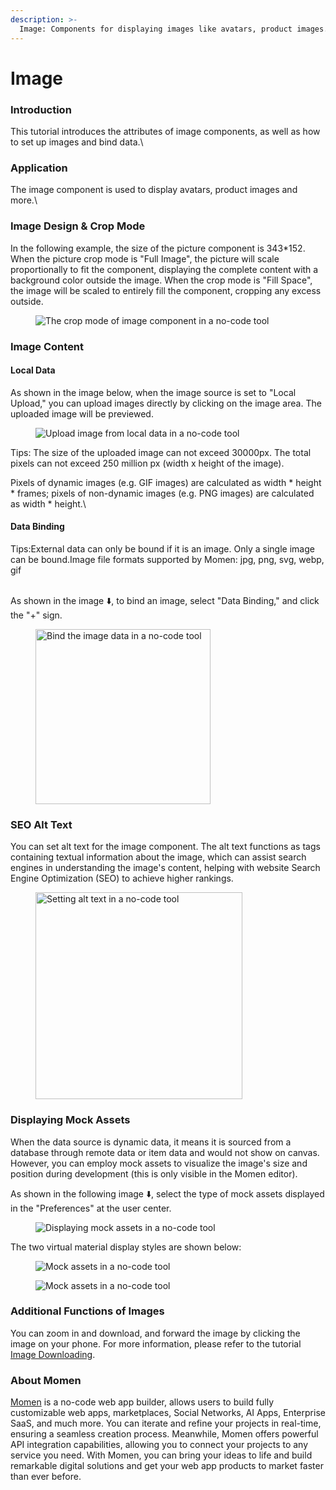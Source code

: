 ```yaml
---
description: >-
  Image: Components for displaying images like avatars, product images.
---
```


# Image

### Introduction

This tutorial introduces the attributes of image components, as well as how to set up images and bind data.\


### Application

The image component is used to display avatars, product images and more.\


### Image Design & Crop Mode

In the following example, the size of the picture component is 343\*152. When the picture crop mode is "Full Image", the picture will scale proportionally to fit the component, displaying the complete content with a background color outside the image. When the crop mode is "Fill Space", the image will be scaled to entirely fill the component, cropping any excess outside.

<figure><img src="../.gitbook/assets/1 (8).gif" alt="The crop mode of image component in a no-code tool"><figcaption></figcaption></figure>

### Image Content

#### Local Data

As shown in the image below, when the image source is set to "Local Upload," you can upload images directly by clicking on the image area. The uploaded image will be previewed.

<figure><img src="../.gitbook/assets/2 (48).png" alt="Upload image from local data in a no-code tool"><figcaption></figcaption></figure>

Tips: The size of the uploaded image can not exceed 30000px. The total pixels can not exceed 250 million px (width x height of the image).

Pixels of dynamic images (e.g. GIF images) are calculated as width \* height \* frames; pixels of non-dynamic images (e.g. PNG images) are calculated as width \* height.\


#### Data Binding

Tips:External data can only be bound if it is an image. Only a single image can be bound.Image file formats supported by Momen: jpg, png, svg, webp, gif

\
As shown in the image ⬇️, to bind an image, select "Data Binding," and click the "+" sign.

<figure><img src="../.gitbook/assets/3 (47).png" alt="Bind the image data in a no-code tool" width="280"><figcaption></figcaption></figure>

### SEO Alt Text

You can set alt text for the image component. The alt text functions as tags containing textual information about the image, which can assist search engines in understanding the image's content, helping with website Search Engine Optimization (SEO) to achieve higher rankings.

<figure><img src="../.gitbook/assets/4 (43).png" alt="Setting alt text in a no-code tool" width="331"><figcaption></figcaption></figure>

### Displaying Mock Assets

When the data source is dynamic data, it means it is sourced from a database through remote data or item data and would not show on canvas. However, you can employ mock assets to visualize the image's size and position during development (this is only visible in the Momen editor).&#x20;

As shown in the following image ⬇️, select the type of mock assets displayed in the "Preferences" at the user center.

<figure><img src="../.gitbook/assets/5 (35).png" alt="Displaying mock assets in a no-code tool"><figcaption></figcaption></figure>

The two virtual material display styles are shown below:

<figure><img src="../.gitbook/assets/6 (1).jpeg" alt="Mock assets in a no-code tool"><figcaption></figcaption></figure>

<figure><img src="../.gitbook/assets/7 (1).jpeg" alt="Mock assets in a no-code tool"><figcaption></figcaption></figure>

### Additional Functions of Images

You can zoom in and download, and forward the image by clicking the image on your phone. For more information, please refer to the tutorial [Image Downloading](broken-reference).



### About Momen

[Momen](https://momen.app/?channel=blog-about) is a no-code web app builder, allows users to build fully customizable web apps, marketplaces, Social Networks, AI Apps, Enterprise SaaS, and much more. You can iterate and refine your projects in real-time, ensuring a seamless creation process. Meanwhile, Momen offers powerful API integration capabilities, allowing you to connect your projects to any service you need. With Momen, you can bring your ideas to life and build remarkable digital solutions and get your web app products to market faster than ever before.

